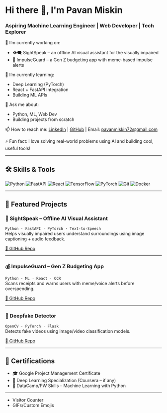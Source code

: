 # Hi there 👋, I'm Pavan Miskin
### Aspiring Machine Learning Engineer | Web Developer | Tech Explorer

🔭 I’m currently working on:
- 👁️‍🗨️ SightSpeak – an offline AI visual assistant for the visually impaired
- 💸 ImpulseGuard – a Gen Z budgeting app with meme-based impulse alerts

🌱 I’m currently learning:
- Deep Learning (PyTorch)
- React + FastAPI integration
- Building ML APIs

💬 Ask me about:
- Python, ML, Web Dev
- Building projects from scratch

📫 How to reach me:
[LinkedIn]([https://linkedin.com/in/YOUR-USERNAME](https://www.linkedin.com/in/pavan-miskin-394161243/)) | [GitHub](https://github.com/pavankalyan32) | Email: pavanmiskin72@gmail.com

⚡ Fun fact:
I love solving real-world problems using AI and building cool, useful tools!

---

## 🛠️ Skills & Tools
![Python](https://img.shields.io/badge/-Python-333?style=flat&logo=python)
![FastAPI](https://img.shields.io/badge/-FastAPI-333?style=flat&logo=fastapi)
![React](https://img.shields.io/badge/-React-333?style=flat&logo=react)
![TensorFlow](https://img.shields.io/badge/-TensorFlow-333?style=flat&logo=tensorflow)
![PyTorch](https://img.shields.io/badge/-PyTorch-333?style=flat&logo=pytorch)
![Git](https://img.shields.io/badge/-Git-333?style=flat&logo=git)
![Docker](https://img.shields.io/badge/-Docker-333?style=flat&logo=docker)

---

## 📂 Featured Projects

### 🧠 SightSpeak – Offline AI Visual Assistant  
`Python · FastAPI · PyTorch · Text-to-Speech`  
Helps visually impaired users understand surroundings using image captioning + audio feedback.

[🔗 GitHub Repo](https://github.com/your-username/sightspeak)

---

### 💰 ImpulseGuard – Gen Z Budgeting App  
`Python · ML · React · OCR`  
Scans receipts and warns users with meme/voice alerts before overspending.

[🔗 GitHub Repo](https://github.com/your-username/impulseguard)

---

### 🤖 Deepfake Detector  
`OpenCV · PyTorch · Flask`  
Detects fake videos using image/video classification models.

[🔗 GitHub Repo](https://github.com/your-username/deepfake-detector)

---

## 📜 Certifications
- 🎓 Google Project Management Certificate
- 🧠 Deep Learning Specialization (Coursera – if any)
- 🧪 DataCamp/PW Skills – Machine Learning with Python

---
- Visitor Counter
- GIFs/Custom Emojis
